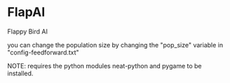 # FlapAI

Flappy Bird AI 

you can change the population size by changing the "pop_size" variable in "config-feedforward.txt"

NOTE: requires the python modules neat-python and pygame to be installed.
